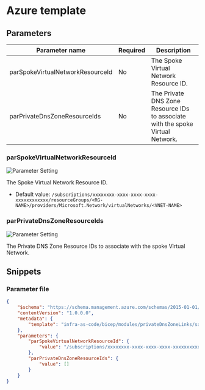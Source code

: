 # Azure template

## Parameters

Parameter name | Required | Description
-------------- | -------- | -----------
parSpokeVirtualNetworkResourceId | No       | The Spoke Virtual Network Resource ID.
parPrivateDnsZoneResourceIds | No       | The Private DNS Zone Resource IDs to associate with the spoke Virtual Network.

### parSpokeVirtualNetworkResourceId

![Parameter Setting](https://img.shields.io/badge/parameter-optional-green?style=flat-square)

The Spoke Virtual Network Resource ID.

- Default value: `/subscriptions/xxxxxxxx-xxxx-xxxx-xxxx-xxxxxxxxxxxx/resourceGroups/<RG-NAME>/providers/Microsoft.Network/virtualNetworks/<VNET-NAME>`

### parPrivateDnsZoneResourceIds

![Parameter Setting](https://img.shields.io/badge/parameter-optional-green?style=flat-square)

The Private DNS Zone Resource IDs to associate with the spoke Virtual Network.

## Snippets

### Parameter file

```json
{
    "$schema": "https://schema.management.azure.com/schemas/2015-01-01/deploymentParameters.json#",
    "contentVersion": "1.0.0.0",
    "metadata": {
        "template": "infra-as-code/bicep/modules/privateDnsZoneLinks/samples/baseline.sample.json"
    },
    "parameters": {
        "parSpokeVirtualNetworkResourceId": {
            "value": "/subscriptions/xxxxxxxx-xxxx-xxxx-xxxx-xxxxxxxxxxxx/resourceGroups/<RG-NAME>/providers/Microsoft.Network/virtualNetworks/<VNET-NAME>"
        },
        "parPrivateDnsZoneResourceIds": {
            "value": []
        }
    }
}
```
